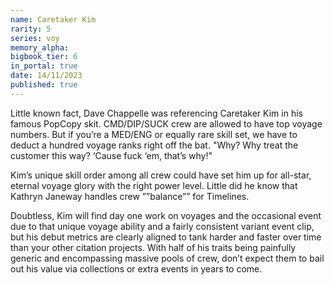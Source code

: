 ```yaml
---
name: Caretaker Kim
rarity: 5
series: voy
memory_alpha:
bigbook_tier: 6
in_portal: true
date: 14/11/2023
published: true
---
```


Little known fact, Dave Chappelle was referencing Caretaker Kim in his famous PopCopy skit. CMD/DIP/SUCK crew are allowed to have top voyage numbers. But if you’re a MED/ENG or equally rare skill set, we have to deduct a hundred voyage ranks right off the bat. "Why? Why treat the customer this way? ‘Cause fuck ‘em, that’s why!"

Kim’s unique skill order among all crew could have set him up for all-star, eternal voyage glory with the right power level. Little did he know that Kathryn Janeway handles crew ””balance”” for Timelines.

Doubtless, Kim will find day one work on voyages and the occasional event due to that unique voyage ability and a fairly consistent variant event clip, but his debut metrics are clearly aligned to tank harder and faster over time than your other citation projects. With half of his traits being painfully generic and encompassing massive pools of crew, don’t expect them to bail out his value via collections or extra events in years to come.
